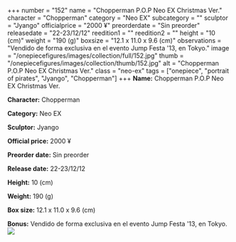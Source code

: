 +++
number = "152"
name = "Chopperman P.O.P Neo EX Christmas Ver."
character = "Chopperman"
category = "Neo EX"
subcategory = ""
sculptor = "Jyango"
officialprice = "2000 ¥"
preorderdate = "Sin preorder"
releasedate = "22-23/12/12"
reedition1 = ""
reedition2 = ""
height = "10 (cm)"
weight = "190 (g)"
boxsize = "12.1 x 11.0 x 9.6 (cm)"
observations = "Vendido de forma exclusiva en el evento Jump Festa &#39;13, en Tokyo."
image = "/onepiecefigures/images/collection/full/152.jpg"
thumb = "/onepiecefigures/images/collection/thumb/152.jpg"
alt = "Chopperman P.O.P Neo EX Christmas Ver."
class = "neo-ex"
tags = ["onepiece", "portrait of pirates", "Jyango", "Chopperman"]
+++
**Name:** Chopperman P.O.P Neo EX Christmas Ver.

**Character:** Chopperman

**Category:** Neo EX 

**Sculptor:** Jyango

**Official price:** 2000 ¥

**Preorder date:** Sin preorder

**Release date:** 22-23/12/12

**Height:** 10 (cm)

**Weight:** 190 (g)

**Box size:** 12.1 x 11.0 x 9.6 (cm)

**Bonus:** Vendido de forma exclusiva en el evento Jump Festa &#39;13, en Tokyo.
<img src="/onepiecefigures/images/collection/thumb/152.jpg">